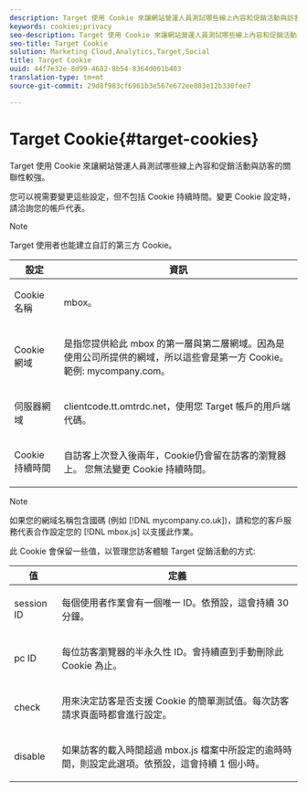 ```yaml
---
description: Target 使用 Cookie 來讓網站營運人員測試哪些線上內容和促銷活動與訪客的關聯性較強。
keywords: cookies;privacy
seo-description: Target 使用 Cookie 來讓網站營運人員測試哪些線上內容和促銷活動與訪客的關聯性較強。
seo-title: Target Cookie
solution: Marketing Cloud,Analytics,Target,Social
title: Target Cookie
uuid: 44f7e32e-8d99-4682-8b54-8364d001b403
translation-type: tm+mt
source-git-commit: 29d8f983cf6961b3e567e672ee803e12b330fee7

---
```



# Target Cookie{#target-cookies}

Target 使用 Cookie 來讓網站營運人員測試哪些線上內容和促銷活動與訪客的關聯性較強。

您可以視需要變更這些設定，但不包括 Cookie 持續時間。變更 Cookie 設定時，請洽詢您的帳戶代表。

>[!NOTE]
>
>Target 使用者也能建立自訂的第三方 Cookie。

<table id="table_54B402C6E19C4A70B1E27BC9DFF776EB"> 
 <thead> 
  <tr> 
   <th colname="col1" class="entry"> 設定 </th> 
   <th colname="col2" class="entry"> 資訊 </th> 
  </tr> 
 </thead>
 <tbody> 
  <tr> 
   <td colname="col1"> <p>Cookie 名稱 </p> </td> 
   <td colname="col2"> <p>mbox。 </p> </td> 
  </tr> 
  <tr> 
   <td colname="col1"> <p>Cookie 網域 </p> </td> 
   <td colname="col2"> <p>是指您提供給此 mbox 的第一層與第二層網域。因為是使用公司所提供的網域，所以這些會是第一方 Cookie。範例: <span class="filepath">mycompany.com</span>。 </p> </td> 
  </tr> 
  <tr> 
   <td colname="col1"> <p>伺服器網域 </p> </td> 
   <td colname="col2"> <p> <span class="filepath">clientcode.tt.omtrdc.net</span>，使用您 Target 帳戶的用戶端代碼。 </p> </td> 
  </tr> 
  <tr> 
   <td colname="col1"> <p>Cookie 持續時間 </p> </td> 
   <td colname="col2"> <p>自訪客上次登入後兩年，Cookie仍會留在訪客的瀏覽器上。 您無法變更 Cookie 持續時間。 </p> </td> 
  </tr> 
 </tbody> 
</table>

>[!NOTE]
>
>如果您的網域名稱包含國碼 (例如 [!DNL mycompany.co.uk])，請和您的客戶服務代表合作設定您的 [!DNL mbox.js] 以支援此作業。

此 Cookie 會保留一些值，以管理您訪客體驗 Target 促銷活動的方式:

<table id="table_5245F72A2D5A4322B40ABB10B7DFB338"> 
 <thead> 
  <tr> 
   <th colname="col1" class="entry"> 值 </th> 
   <th colname="col2" class="entry"> 定義 </th> 
  </tr> 
 </thead>
 <tbody> 
  <tr> 
   <td colname="col1"> <p> <span class="codeph"> session ID</span> </p> </td> 
   <td colname="col2"> <p>每個使用者作業會有一個唯一 ID。依預設，這會持續 30 分鐘。 </p> </td> 
  </tr> 
  <tr> 
   <td colname="col1"> <p> <span class="codeph"> pc ID</span> </p> </td> 
   <td colname="col2"> <p>每位訪客瀏覽器的半永久性 ID。會持續直到手動刪除此 Cookie 為止。 </p> </td> 
  </tr> 
  <tr> 
   <td colname="col1"> <p> <span class="codeph"> check</span> </p> </td> 
   <td colname="col2"> <p>用來決定訪客是否支援 Cookie 的簡單測試值。每次訪客請求頁面時都會進行設定。 </p> </td> 
  </tr> 
  <tr> 
   <td colname="col1"> <p> <span class="codeph"> disable</span> </p> </td> 
   <td colname="col2"> <p>如果訪客的載入時間超過 <span class="filepath">mbox.js</span> 檔案中所設定的逾時時間，則設定此選項。依預設，這會持續 1 個小時。 </p> </td> 
  </tr> 
 </tbody> 
</table>

